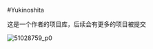 #Yukinoshita

这是一个作者的项目库，后续会有更多的项目被提交

![51028759_p0](https://user-images.githubusercontent.com/69574926/120952747-3beb1180-c77e-11eb-8865-ee448a819a4d.jpg)


